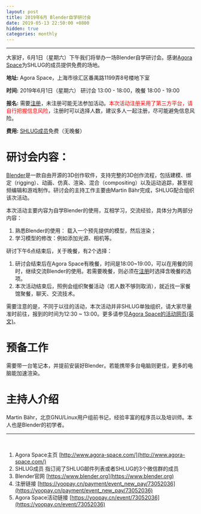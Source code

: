 ```yaml
---
layout: post
title: 2019年6月 Blender自学研讨会
date: 2019-05-13 22:50:00 +0800
hidden: true
categories: monthly
---
```

-------------------------------
大家好，6月1日（星期六）下午我们将举办一场Blender自学研讨会。感谢[Agora Space](#a1)为SHLUG的成员提供免费的场地。

**地址:** Agora Space，上海市徐汇区番禺路1199弄8号楼地下室

**时间:** 2019年6月1日（星期六） 研讨会 13:00 - 18:00，晚餐 18:00 - 19:00

**报名:** 需要[注册](#a4)，未注册可能无法参加活动。<span style="color:red">本次活动注册采用了第三方平台，请自行把握信息风险</span>，注册时可以选择人数，建议多人一起注册，尽可能避免信息风险。

**费用:** [SHLUG成员](#a2)免费（无晚餐）

# 研讨会内容：

[Blender](#a3)是一款自由开源的3D创作软件，支持完整的3D创作流程，包括建模、绑定（rigging）、动画、仿真、渲染、混合（compositing）以及运动追踪，甚至视频编辑和游戏制作。研讨会的主持工作主要由Martin Bähr完成，SHLUG配合组织该次活动。

本次活动主要内容为自学Blender的使用，互相学习，交流经验，具体分为两部分内容：

1. 熟悉Blender的使用： 载入一个预先提供的模型，然后渲染；
2. 学习模型的修改：例如添加光源、相机等。

研讨下午6点结束后，关于晚餐，有2个选择：

1. 研讨会结束后在Agora Space有晚餐，时间是18:00~19:00，可以在用餐的同时，继续交流Blender的使用。若需要晚餐，则必须在[注册](#a4)时选择含晚餐的选项。
2. 本次活动结束后，照例会组织聚餐活动（若人数不够则取消），就近找一家餐馆聚餐，聊天、交流技术。

需要注意的是，不同于以往的活动，本次活动并非SHLUG单独组织，请大家尽量准时前往，报到的时间为12:30 ~ 13:00。更多请参见[Agora Space的活动网页(英文)](#a5)。

# 预备工作

需要带一台笔记本，并提前安装好Blender。若能携带多台电脑则更佳，更多的电脑能加速渲染。

# 主持人介绍

Martin Bähr，北京GNU/Linux用户组前书记，经验丰富的程序员以及培训师。本人也是Blender的初学者。

-----
<br />

1. <a name="a1">Agora Space主页</a> [http://www.agora-space.com/](http://www.agora-space.com/)
2. <a name="a2">SHLUG成员</a> 指订阅了SHLUG邮件列表或者SHLUG的3个微信群的成员
3. <a name="a3">Blender官网</a> [https://www.blender.org](https://www.blender.org)
4. <a name="a4">注册链接</a> [https://yoopay.cn/payment/event_new_pay/73052036](https://yoopay.cn/payment/event_new_pay/73052036)
5. <a name="a5">Agora Space活动链接</a> [https://yoopay.cn/event/73052036](https://yoopay.cn/event/73052036)
